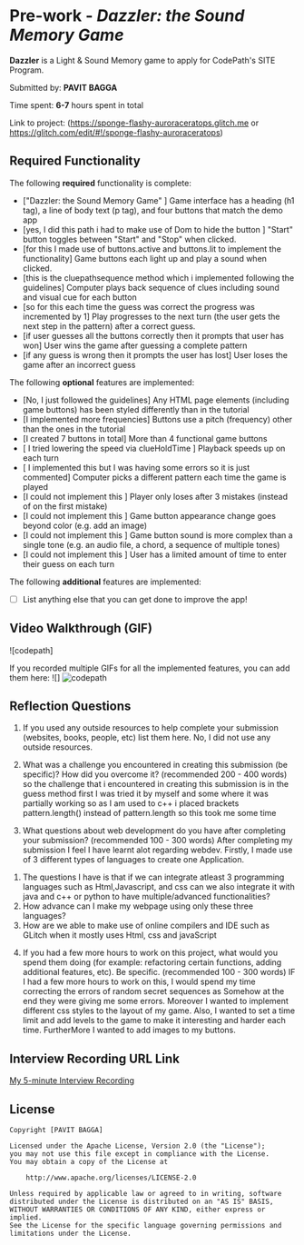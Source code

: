 # Pre-work - *Dazzler: the Sound Memory Game*

**Dazzler** is a Light & Sound Memory game to apply for CodePath's SITE Program. 

Submitted by: **PAVIT BAGGA**

Time spent: **6-7** hours spent in total

Link to project: (https://sponge-flashy-auroraceratops.glitch.me or https://glitch.com/edit/#!/sponge-flashy-auroraceratops)

## Required Functionality

The following **required** functionality is complete:

* ["Dazzler: the Sound Memory Game" ] Game interface has a heading (h1 tag), a line of body text (p tag), and four buttons that match the demo app
* [yes, I did this path i had to make use of Dom to hide the button ] "Start" button toggles between "Start" and "Stop" when clicked. 
* [for this I made use of buttons.active and buttons.lit to implement the functionality] Game buttons each light up and play a sound when clicked. 
* [this is the cluepathsequence method which i implemented following the guidelines] Computer plays back sequence of clues including sound and visual cue for each button
* [so for this each time the guess was correct the progress was incremented by 1] Play progresses to the next turn (the user gets the next step in the pattern) after a correct guess. 
* [if user guesses all the buttons correctly then it prompts that user has won] User wins the game after guessing a complete pattern
* [if any guess is wrong then it prompts the user has lost] User loses the game after an incorrect guess

The following **optional** features are implemented:

* [No, I just followed the guidelines] Any HTML page elements (including game buttons) has been styled differently than in the tutorial
* [I implemented more frequencies] Buttons use a pitch (frequency) other than the ones in the tutorial
* [I created 7 buttons in total] More than 4 functional game buttons
* [ I tried lowering the speed via clueHoldTime ] Playback speeds up on each turn
* [ I implemented this but I was having some errors so it is just commented] Computer picks a different pattern each time the game is played
* [I could not implement this ] Player only loses after 3 mistakes (instead of on the first mistake)
* [I could not implement this ] Game button appearance change goes beyond color (e.g. add an image)
* [I could not implement this ] Game button sound is more complex than a single tone (e.g. an audio file, a chord, a sequence of multiple tones)
* [I could not implement this ] User has a limited amount of time to enter their guess on each turn

The following **additional** features are implemented:

- [ ] List anything else that you can get done to improve the app!

## Video Walkthrough (GIF)
![codepath]

If you recorded multiple GIFs for all the implemented features, you can add them here:
![] 
![codepath](https://user-images.githubusercontent.com/78366183/161368888-d30e6d40-0484-476b-8f38-cda6e86423ed.gif)


## Reflection Questions
1. If you used any outside resources to help complete your submission (websites, books, people, etc) list them here. 
No, I did not use any outside resources. 

2. What was a challenge you encountered in creating this submission (be specific)? How did you overcome it? (recommended 200 - 400 words) 
so the challenge that i encountered in creating this submission is in the guess method first I was tried it by myself and some where it was partially working 
so as I am used to c++ i placed brackets pattern.length() instead of pattern.length so this took me some time

3. What questions about web development do you have after completing your submission? (recommended 100 - 300 words) 
 After completing my submission I feel I have learnt alot regarding webdev. Firstly, I made use of 3 different types of languages to create one Application.
 1) The questions I have is that if we can integrate atleast 3 programming languages such as Html,Javascript, and css can we also integrate it with java and c++ or python to have multiple/advanced functionalities?
2) How advance can I make my webpage using only these three languages?
3) How are we able to make use of online compilers and IDE such as GLitch when it mostly uses Html, css and javaScript
 

4. If you had a few more hours to work on this project, what would you spend them doing (for example: refactoring certain functions, adding additional features, etc). Be specific. (recommended 100 - 300 words) 
IF I had a few more hours to work on this, I would spend my time correcting the errors of random secret sequences as Somehow at the end they were
giving me some errors. Moreover I wanted to implement different css styles to the layout of my game. Also, I wanted to set a time limit and add levels to the game to make it interesting and harder each time. FurtherMore I wanted to add images to my buttons.


## Interview Recording URL Link

[My 5-minute Interview Recording](https://asu.zoom.us/rec/share/AMko3VQAU1w4kAZ0InbXIY840Y5FZukZ7JpM20edUqH-OQ1JADj7PINySJ1AKU0a.gHg8KZ--2add7ZMz?startTime=1648879958000)


## License

    Copyright [PAVIT BAGGA]

    Licensed under the Apache License, Version 2.0 (the "License");
    you may not use this file except in compliance with the License.
    You may obtain a copy of the License at

        http://www.apache.org/licenses/LICENSE-2.0

    Unless required by applicable law or agreed to in writing, software
    distributed under the License is distributed on an "AS IS" BASIS,
    WITHOUT WARRANTIES OR CONDITIONS OF ANY KIND, either express or implied.
    See the License for the specific language governing permissions and
    limitations under the License.
